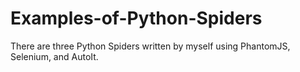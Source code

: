 # Examples-of-Python-Spiders
There are three Python Spiders written by myself using PhantomJS, Selenium, and AutoIt.
